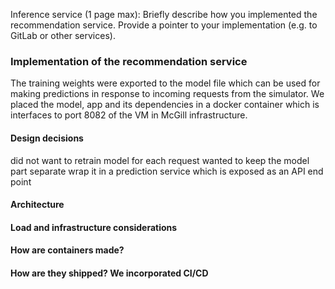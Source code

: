 Inference service (1 page max): Briefly describe how you implemented the recommendation service. Provide a pointer to your implementation (e.g. to GitLab or other services).

### Implementation of the recommendation service
The training weights were exported to the model file which can be used for making predictions in response to incoming requests from the simulator. We placed the model, app and its dependencies in a docker container which is interfaces to port 8082 of the VM in McGill infrastructure.

#### Design decisions
did not want to retrain model for each request
wanted to keep the model part separate
wrap it in a prediction service which is exposed as an API end point

#### Architecture


#### Load and infrastructure considerations


#### How are containers made?


#### How are they shipped? We incorporated CI/CD

